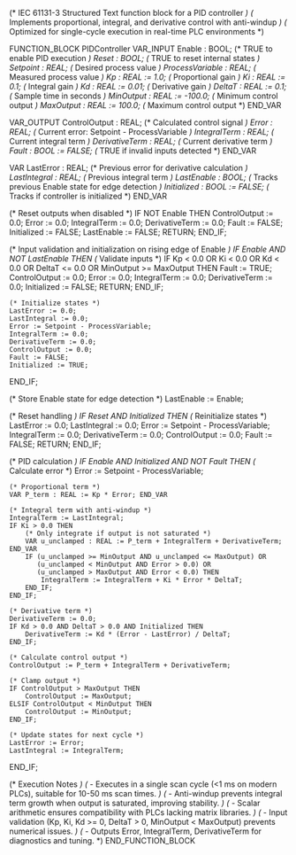 (* IEC 61131-3 Structured Text function block for a PID controller *)
(* Implements proportional, integral, and derivative control with anti-windup *)
(* Optimized for single-cycle execution in real-time PLC environments *)

FUNCTION_BLOCK PIDController
VAR_INPUT
    Enable : BOOL; (* TRUE to enable PID execution *)
    Reset : BOOL; (* TRUE to reset internal states *)
    Setpoint : REAL; (* Desired process value *)
    ProcessVariable : REAL; (* Measured process value *)
    Kp : REAL := 1.0; (* Proportional gain *)
    Ki : REAL := 0.1; (* Integral gain *)
    Kd : REAL := 0.01; (* Derivative gain *)
    DeltaT : REAL := 0.1; (* Sample time in seconds *)
    MinOutput : REAL := -100.0; (* Minimum control output *)
    MaxOutput : REAL := 100.0; (* Maximum control output *)
END_VAR

VAR_OUTPUT
    ControlOutput : REAL; (* Calculated control signal *)
    Error : REAL; (* Current error: Setpoint - ProcessVariable *)
    IntegralTerm : REAL; (* Current integral term *)
    DerivativeTerm : REAL; (* Current derivative term *)
    Fault : BOOL := FALSE; (* TRUE if invalid inputs detected *)
END_VAR

VAR
    LastError : REAL; (* Previous error for derivative calculation *)
    LastIntegral : REAL; (* Previous integral term *)
    LastEnable : BOOL; (* Tracks previous Enable state for edge detection *)
    Initialized : BOOL := FALSE; (* Tracks if controller is initialized *)
END_VAR

(* Reset outputs when disabled *)
IF NOT Enable THEN
    ControlOutput := 0.0;
    Error := 0.0;
    IntegralTerm := 0.0;
    DerivativeTerm := 0.0;
    Fault := FALSE;
    Initialized := FALSE;
    LastEnable := FALSE;
    RETURN;
END_IF;

(* Input validation and initialization on rising edge of Enable *)
IF Enable AND NOT LastEnable THEN
    (* Validate inputs *)
    IF Kp < 0.0 OR Ki < 0.0 OR Kd < 0.0 OR DeltaT <= 0.0 OR MinOutput >= MaxOutput THEN
        Fault := TRUE;
        ControlOutput := 0.0;
        Error := 0.0;
        IntegralTerm := 0.0;
        DerivativeTerm := 0.0;
        Initialized := FALSE;
        RETURN;
    END_IF;
    
    (* Initialize states *)
    LastError := 0.0;
    LastIntegral := 0.0;
    Error := Setpoint - ProcessVariable;
    IntegralTerm := 0.0;
    DerivativeTerm := 0.0;
    ControlOutput := 0.0;
    Fault := FALSE;
    Initialized := TRUE;
END_IF;

(* Store Enable state for edge detection *)
LastEnable := Enable;

(* Reset handling *)
IF Reset AND Initialized THEN
    (* Reinitialize states *)
    LastError := 0.0;
    LastIntegral := 0.0;
    Error := Setpoint - ProcessVariable;
    IntegralTerm := 0.0;
    DerivativeTerm := 0.0;
    ControlOutput := 0.0;
    Fault := FALSE;
    RETURN;
END_IF;

(* PID calculation *)
IF Enable AND Initialized AND NOT Fault THEN
    (* Calculate error *)
    Error := Setpoint - ProcessVariable;
    
    (* Proportional term *)
    VAR P_term : REAL := Kp * Error; END_VAR
    
    (* Integral term with anti-windup *)
    IntegralTerm := LastIntegral;
    IF Ki > 0.0 THEN
        (* Only integrate if output is not saturated *)
        VAR u_unclamped : REAL := P_term + IntegralTerm + DerivativeTerm; END_VAR
        IF (u_unclamped >= MinOutput AND u_unclamped <= MaxOutput) OR 
           (u_unclamped < MinOutput AND Error > 0.0) OR 
           (u_unclamped > MaxOutput AND Error < 0.0) THEN
            IntegralTerm := IntegralTerm + Ki * Error * DeltaT;
        END_IF;
    END_IF;
    
    (* Derivative term *)
    DerivativeTerm := 0.0;
    IF Kd > 0.0 AND DeltaT > 0.0 AND Initialized THEN
        DerivativeTerm := Kd * (Error - LastError) / DeltaT;
    END_IF;
    
    (* Calculate control output *)
    ControlOutput := P_term + IntegralTerm + DerivativeTerm;
    
    (* Clamp output *)
    IF ControlOutput > MaxOutput THEN
        ControlOutput := MaxOutput;
    ELSIF ControlOutput < MinOutput THEN
        ControlOutput := MinOutput;
    END_IF;
    
    (* Update states for next cycle *)
    LastError := Error;
    LastIntegral := IntegralTerm;
END_IF;

(* Execution Notes *)
(* - Executes in a single scan cycle (<1 ms on modern PLCs), suitable for 10-50 ms scan times. *)
(* - Anti-windup prevents integral term growth when output is saturated, improving stability. *)
(* - Scalar arithmetic ensures compatibility with PLCs lacking matrix libraries. *)
(* - Input validation (Kp, Ki, Kd >= 0, DeltaT > 0, MinOutput < MaxOutput) prevents numerical issues. *)
(* - Outputs Error, IntegralTerm, DerivativeTerm for diagnostics and tuning. *)
END_FUNCTION_BLOCK
